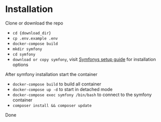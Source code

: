 # Installation
Clone or download the repo

- `cd {download_dir}`
- `cp .env.example .env` 
- `docker-compose build`
- `mkdir symfony`
- `cd symfony`  
- `download or copy symfony`, visit [Symfonys setup guide](https://symfony.com/doc/current/setup.html) for installation options

After symfony installation start the container
- `docker-compose build` to build all container
- `docker-compose up -d` to start in detached mode
- `docker-compose exec symfony /bin/bash` to connect to the symfony container
- `composer install && composer update`

Done